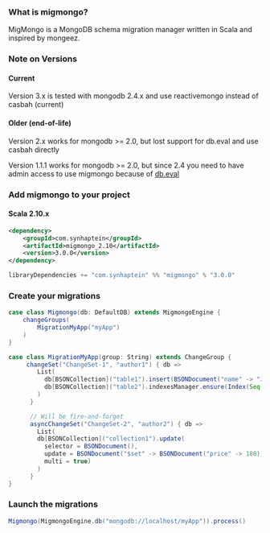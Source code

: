 ### What is migmongo?

MigMongo is a MongoDB schema migration manager written in Scala and inspired by mongeez.

### Note on Versions

#### Current

Version 3.x is tested with mongodb 2.4.x and use reactivemongo instead of casbah (current)

#### Older (end-of-life)

Version 2.x works for mongodb >= 2.0, but lost support for db.eval and use casbah directly

Version 1.1.1 works for mongodb >= 2.0, but since 2.4 you need to have admin access to use migmongo because of [db.eval](http://docs.mongodb.org/manual/reference/method/db.eval/)

### Add migmongo to your project

#### Scala 2.10.x
```xml
<dependency>
    <groupId>com.synhaptein</groupId>
	<artifactId>migmongo_2.10</artifactId>
	<version>3.0.0</version>
</dependency>
```

```scala
libraryDependencies += "com.synhaptein" %% "migmongo" % "3.0.0"
```

### Create your migrations
```scala
case class Migmongo(db: DefaultDB) extends MigmongoEngine {
    changeGroups(
        MigrationMyApp("myApp")
    )
}

case class MigrationMyApp(group: String) extends ChangeGroup {
     changeSet("ChangeSet-1", "author1") { db =>
        List(
          db[BSONCollection]("table1").insert(BSONDocument("name" -> "John Doe")),
          db[BSONCollection]("table2").indexesManager.ensure(Index(Seq("field1" -> Ascending, "field2" -> Descending)))
        )
      }

      // Will be fire-and-forget
      asyncChangeSet("ChangeSet-2", "author2") { db =>
        List(
        db[BSONCollection]("collection1").update(
          selector = BSONDocument(),
          update = BSONDocument("$set" -> BSONDocument("price" -> 180)),
          multi = true)
        )
      }
}
```

### Launch the migrations

```scala
Migmongo(MigmongoEngine.db("mongodb://localhost/myApp")).process()
```